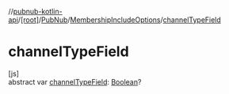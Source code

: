 //[pubnub-kotlin-api](../../../../index.md)/[[root]](../../index.md)/[PubNub](../index.md)/[MembershipIncludeOptions](index.md)/[channelTypeField](channel-type-field.md)

# channelTypeField

[js]\
abstract var [channelTypeField](channel-type-field.md): [Boolean](https://kotlinlang.org/api/core/kotlin-stdlib/kotlin/-boolean/index.html)?
